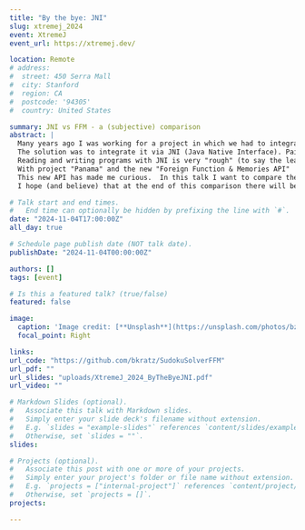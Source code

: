 ```yaml
---
title: "By the bye: JNI"
slug: xtremej_2024
event: XtremeJ
event_url: https://xtremej.dev/

location: Remote
# address:
#  street: 450 Serra Mall
#  city: Stanford
#  region: CA
#  postcode: '94305'
#  country: United States

summary: JNI vs FFM - a (subjective) comparison
abstract: |
  Many years ago I was working for a project in which we had to integrate a program written in C into a web application written in Java. The C program was doing complex financial calculations, developed over many many years. No chance to rewrite it in Java.
  The solution was to integrate it via JNI (Java Native Interface). Painful memories to this day.
  Reading and writing programs with JNI is very "rough" (to say the least) and has many traps and pitfalls.
  With project "Panama" and the new "Foreign Function & Memories API"  (FFM) Java is aiming to address exactly these pain-points when working with code and data outside of the JVM-runtime.
  This new API has made me curious.  In this talk I want to compare the native calls using JNI and the new Foreign Function & Memories API. How does it feel and does FFM keep its promises?
  I hope (and believe) that at the end of this comparison there will be a definite "Goodbye to JNI".

# Talk start and end times.
#   End time can optionally be hidden by prefixing the line with `#`.
date: "2024-11-04T17:00:00Z"
all_day: true

# Schedule page publish date (NOT talk date).
publishDate: "2024-11-04T00:00:00Z"

authors: []
tags: [event]

# Is this a featured talk? (true/false)
featured: false

image:
  caption: 'Image credit: [**Unsplash**](https://unsplash.com/photos/bzdhc5b3Bxs)'
  focal_point: Right

links:
url_code: "https://github.com/bkratz/SudokuSolverFFM"
url_pdf: ""
url_slides: "uploads/XtremeJ_2024_ByTheByeJNI.pdf"
url_video: ""

# Markdown Slides (optional).
#   Associate this talk with Markdown slides.
#   Simply enter your slide deck's filename without extension.
#   E.g. `slides = "example-slides"` references `content/slides/example-slides.md`.
#   Otherwise, set `slides = ""`.
slides: 

# Projects (optional).
#   Associate this post with one or more of your projects.
#   Simply enter your project's folder or file name without extension.
#   E.g. `projects = ["internal-project"]` references `content/project/deep-learning/index.md`.
#   Otherwise, set `projects = []`.
projects:

---
```

